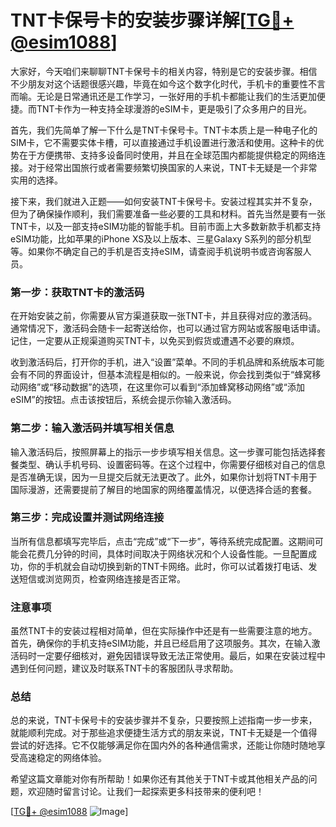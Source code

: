 # TNT卡保号卡的安装步骤详解[[TG💪+ @esim1088](https://t.me/s/esim1088)]

大家好，今天咱们来聊聊TNT卡保号卡的相关内容，特别是它的安装步骤。相信不少朋友对这个话题很感兴趣，毕竟在如今这个数字化时代，手机卡的重要性不言而喻。无论是日常通讯还是工作学习，一张好用的手机卡都能让我们的生活更加便捷。而TNT卡作为一种支持全球漫游的eSIM卡，更是吸引了众多用户的目光。

首先，我们先简单了解一下什么是TNT卡保号卡。TNT卡本质上是一种电子化的SIM卡，它不需要实体卡槽，可以直接通过手机设置进行激活和使用。这种卡的优势在于方便携带、支持多设备同时使用，并且在全球范围内都能提供稳定的网络连接。对于经常出国旅行或者需要频繁切换国家的人来说，TNT卡无疑是一个非常实用的选择。

接下来，我们就进入正题——如何安装TNT卡保号卡。安装过程其实并不复杂，但为了确保操作顺利，我们需要准备一些必要的工具和材料。首先当然是要有一张TNT卡，以及一部支持eSIM功能的智能手机。目前市面上大多数新款手机都支持eSIM功能，比如苹果的iPhone XS及以上版本、三星Galaxy S系列的部分机型等。如果你不确定自己的手机是否支持eSIM，请查阅手机说明书或咨询客服人员。

### 第一步：获取TNT卡的激活码

在开始安装之前，你需要从官方渠道获取一张TNT卡，并且获得对应的激活码。通常情况下，激活码会随卡一起寄送给你，也可以通过官方网站或客服电话申请。记住，一定要从正规渠道购买TNT卡，以免买到假货或遭遇不必要的麻烦。

收到激活码后，打开你的手机，进入“设置”菜单。不同的手机品牌和系统版本可能会有不同的界面设计，但基本流程是相似的。一般来说，你会找到类似于“蜂窝移动网络”或“移动数据”的选项，在这里你可以看到“添加蜂窝移动网络”或“添加eSIM”的按钮。点击该按钮后，系统会提示你输入激活码。

### 第二步：输入激活码并填写相关信息

输入激活码后，按照屏幕上的指示一步步填写相关信息。这一步骤可能包括选择套餐类型、确认手机号码、设置密码等。在这个过程中，你需要仔细核对自己的信息是否准确无误，因为一旦提交后就无法更改了。此外，如果你计划将TNT卡用于国际漫游，还需要提前了解目的地国家的网络覆盖情况，以便选择合适的套餐。

### 第三步：完成设置并测试网络连接

当所有信息都填写完毕后，点击“完成”或“下一步”，等待系统完成配置。这期间可能会花费几分钟的时间，具体时间取决于网络状况和个人设备性能。一旦配置成功，你的手机就会自动切换到新的TNT卡网络。此时，你可以试着拨打电话、发送短信或浏览网页，检查网络连接是否正常。

### 注意事项

虽然TNT卡的安装过程相对简单，但在实际操作中还是有一些需要注意的地方。首先，确保你的手机支持eSIM功能，并且已经启用了这项服务。其次，在输入激活码时一定要仔细核对，避免因错误导致无法正常使用。最后，如果在安装过程中遇到任何问题，建议及时联系TNT卡的客服团队寻求帮助。

### 总结

总的来说，TNT卡保号卡的安装步骤并不复杂，只要按照上述指南一步一步来，就能顺利完成。对于那些追求便捷生活方式的朋友来说，TNT卡无疑是一个值得尝试的好选择。它不仅能够满足你在国内外的各种通信需求，还能让你随时随地享受高速稳定的网络体验。

希望这篇文章能对你有所帮助！如果你还有其他关于TNT卡或其他相关产品的问题，欢迎随时留言讨论。让我们一起探索更多科技带来的便利吧！

[[TG💪+ @esim1088](https://t.me/s/esim1088) ![Image](https://i.postimg.cc/4NQfJmqS/Snipaste-2025-05-13-00-14-12.png)]